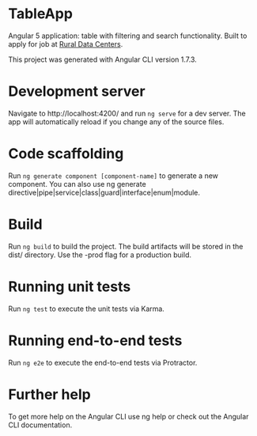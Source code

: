 # TableApp
Angular 5 application: table with filtering and search functionality. Built to apply for job at [Rural Data Centers](http://ruraldc.co/).

This project was generated with Angular CLI version 1.7.3.

# Development server
Navigate to http://localhost:4200/ and run ```ng serve``` for a dev server. The app will automatically reload if you change any of the source files.

# Code scaffolding
Run ```ng generate component [component-name]``` to generate a new component. You can also use ng generate directive|pipe|service|class|guard|interface|enum|module.

# Build
Run ```ng build``` to build the project. The build artifacts will be stored in the dist/ directory. Use the -prod flag for a production build.

# Running unit tests
Run ```ng test``` to execute the unit tests via Karma.

# Running end-to-end tests
Run ```ng e2e``` to execute the end-to-end tests via Protractor.

# Further help
To get more help on the Angular CLI use ng help or check out the Angular CLI documentation.
